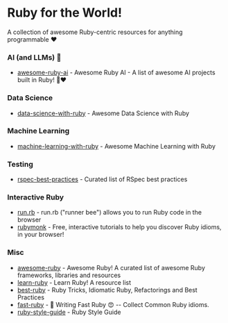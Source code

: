 # Ruby for the World!
A collection of awesome Ruby-centric resources for anything programmable ❤️

### AI (and LLMs) 🤖
- [awesome-ruby-ai](https://github.com/alexrudall/awesome-ruby-ai) - Awesome Ruby AI - A list of awesome AI projects built in Ruby! 🤖❤️

### Data Science
- [data-science-with-ruby](https://github.com/arbox/data-science-with-ruby) - Awesome Data Science with Ruby

### Machine Learning
- [machine-learning-with-ruby](https://github.com/arbox/machine-learning-with-ruby) - Awesome Machine Learning with Ruby

### Testing
- [rspec-best-practices](https://github.com/abinoda/rspec-best-practices) - Curated list of RSpec best practices

### Interactive Ruby
- [run.rb](https://runrb.io/) - run.rb ("runner bee") allows you to run Ruby code in the browser
- [rubymonk](https://rubymonk.com/) - Free, interactive tutorials to help you discover Ruby idioms, in your browser!

### Misc
- [awesome-ruby](https://github.com/sdogruyol/awesome-ruby) - Awesome Ruby! A curated list of awesome Ruby frameworks, libraries and resources
- [learn-ruby](https://github.com/fpsvogel/learn-ruby) - Learn Ruby! A resource list
- [best-ruby](https://franzejr.github.io/best-ruby/index.html) - Ruby Tricks, Idiomatic Ruby, Refactorings and Best Practices
- [fast-ruby](https://github.com/fastruby/fast-ruby) - 💨 Writing Fast Ruby 😍 -- Collect Common Ruby idioms.
- [ruby-style-guide](https://rubystyle.guide/) - Ruby Style Guide
